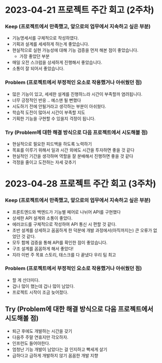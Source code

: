 # 2023-04-21 프로젝트 주간 회고 (2주차)

### **Keep** (프로젝트에서 만족했고, 앞으로의 업무에서 지속하고 싶은 부분)

- 기능명세서를 구체적으로 작성하였다.
- 기획과 설계를 세세하게 하는게 좋았습니다.
- 현실적으로 실현 가능성에 대해 기능 검증을 먼저 해본 점이 좋았습니다.
    - 가장 좋았던 부분
- 매일 오전 스크럼을 상세하게 진행해서 좋았습니다.
- 소통이 잘 되어서 좋았습니다.

### **Problem** (프로젝트에서 부정적인 요소로 작용했거나 아쉬웠던 점)

- 많은 기능이 있고, 세세한 설계를 진행하느라 시간이 부족할까 염려됩니다.
- 너무 긍정적인 반응 .. 예스맨 될 뻔했다
- 시도하기 전에 안될거라고 생각하는 부분이 아쉬웠다.
- 학습적 도전이 많아서 시간이 부족할 지도
- 기획한 기능을 구현할 수 있을지 걱정이 됩니다.

### **Try** (Problem에 대한 해결 방식으로 다음 프로젝트에서 시도해볼 점)

- 현실적으로 필요한 피드백을 하도록 노력하기
- 목표를 이루기 위해서 일과 시간 외에도 시간을 투자하면 좋을 것 같다
- 현실적인 기간을 생각하며 역할을 잘 분배해서 진행하면 좋을 것 같다
- 걱정을 줄이고 도전하는 자세 갖추기



# 2023-04-28 프로젝트 주간 회고 (3주차)

### **Keep** (프로젝트에서 만족했고, 앞으로의 업무에서 지속하고 싶은 부분)

- 프론트엔드와 백엔드가 기능별 페어로 나뉘어 API를 구현했다
- 상세한 API 설계와 소통이 좋았다.
- 에러코드를 구체적으로 작성하여 API 통신 시 편할 것 같다.
- 초반 설계를 상세하고 꼼꼼하게 한 덕분에 개발 과정에서(아직까지는) 큰 오류가 없었던 것 같다.
- 모두 함께 검증을 통해 API를 확인한 점이 좋았습니다.
- 구조 설계를 꼼꼼하게 해서 좋았다!
- 지라 이번 주 목표 스토리, 태스크를 다 끝냈다 우리 팀 최고

### **Problem** (프로젝트에서 부정적인 요소로 작용했거나 아쉬웠던 점)

- 할 게 산더미다.
- 겁나 많이 했는데 겁나 많이 남았다.
- 프로젝트 시작이 조금 늦어졌다.

## **Try** (Problem에 대한 해결 방식으로 다음 프로젝트에서 시도해볼 점)

- 퇴근 후에도 개발하는 시간을 갖기
- 다음주 주말 연휴지만 각오하자.
- 인프런도 들어야한다.
- 엄청난 기능 개발이 남았다는 걸 인지하고 빡세게 살기
- 급하다고 급하게 개발하지 않기 꼼꼼한 개발 지향
